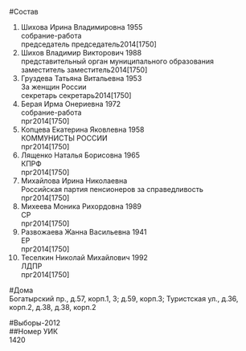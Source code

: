 #Состав  
1. Шихова Ирина Владимировна 1955  
    собрание-работа  
    председатель председатель2014[1750]  
2. Шихов Владимир Викторович 1988  
    представительный орган муниципального образования  
    заместитель заместитель2014[1750]  
3. Груздева Татьяна Витальевна 1953  
    За женщин России  
    секретарь секретарь2014[1750]  
4. Берая Ирма Онериевна 1972  
    собрание-работа  
    прг2014[1750]  
5. Копцева Екатерина Яковлевна 1958  
    КОММУНИСТЫ РОССИИ  
    прг2014[1750]  
6. Лященко Наталья Борисовна 1965  
    КПРФ  
    прг2014[1750]  
7. Михайлова Ирина Николаевна  
    Российская партия пенсионеров за справедливость  
    прг2014[1750]  
8. Михеева Моника Рихордовна 1989  
    СР  
    прг2014[1750]  
9. Развожаева Жанна Васильевна 1941  
    ЕР  
    прг2014[1750]  
10. Теселкин Николай Михайлович 1992  
    ЛДПР  
    прг2014[1750]  
  
#Дома  
Богатырский пр., д.57, корп.1, 3; д.59, корп.3;  Туристская ул., д.36, корп.2, д.38, д.38, корп.2  
  
#Выборы-2012  
##Номер УИК  
1420  
